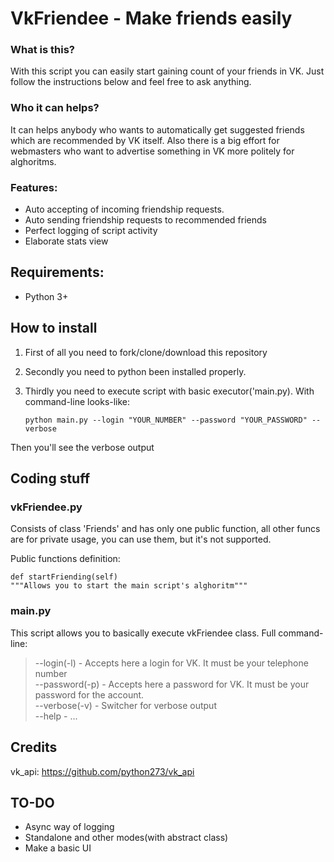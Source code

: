 # VkFriendee - Make friends easily


### What is this?
With this script you can easily start gaining count of your friends in VK. Just follow the instructions below and feel free to ask anything.

### Who it can helps?
It can helps anybody who wants to automatically get suggested friends which are recommended by VK itself. Also there is a big effort for webmasters who want to advertise something in VK more politely for alghoritms.

### Features:
- Auto accepting of incoming friendship requests.
- Auto sending friendship requests to recommended friends
- Perfect logging of script activity
- Elaborate stats view

## Requirements:
- Python 3+

## How to install
1. First of all you need to fork/clone/download this repository
2.  Secondly you need to python been installed properly.
3.  Thirdly you need to execute script with basic executor('main.py).
With command-line looks-like: 

		python main.py --login "YOUR_NUMBER" --password "YOUR_PASSWORD" --verbose

Then you'll see the verbose output


## Coding stuff
### vkFriendee.py
Consists of class 'Friends' and has only one public function, all other funcs are for private usage, you can use them, but it's not supported.

Public functions definition:

	def startFriending(self)
	"""Allows you to start the main script's alghoritm"""


### main.py
This script allows you to basically execute vkFriendee class.
Full command-line:
> --login(-l) - Accepts here a login for VK. It must be your telephone number<br>
--password(-p) - Accepts here a password for VK. It must be your password for the account.<br>
--verbose(-v) - Switcher for verbose output<br>
--help - ...

## Credits
vk_api: https://github.com/python273/vk_api

## TO-DO
- Async way of logging
- Standalone and other modes(with abstract class)
- Make a basic UI
